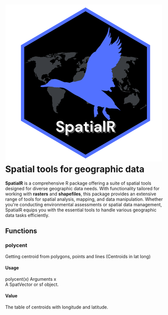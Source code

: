 # ![](https://github.com/Eduardoqm/SpatialR/blob/main/SpatialR%20logo.png?raw=true) Spatial tools for geographic data

**SpatialR** is a comprehensive R package offering a suite of spatial tools designed for diverse geographic data needs. With functionality tailored for working with **rasters** and **shapefiles**, this package provides an extensive range of tools for spatial analysis, mapping, and data manipulation. Whether you're conducting environmental assessments or spatial data management, SpatialR equips you with the essential tools to handle various geographic data tasks efficiently.

## Functions

### polycent

Getting centroid from polygons, points and lines (Centroids in lat long)

#### Usage

polycent(x) Arguments x\
A SpatVector or sf object.

#### Value

The table of centroids with longitude and latitude.
